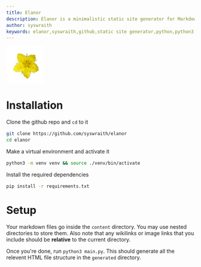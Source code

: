 ```yaml
---
title: Elanor
description: Elanor is a minimalistic static site generator for Markdown files. Written in Python.
author: syswraith
keywords: elanor,syswraith,github,static site generator,python,python3,classless,css,minimal,installation,setup
---
```


![Elanor icon](https://github.com/syswraith/elanor/blob/main/assets/icon.png?raw=true)


# Installation


Clone the github repo and `cd` to it
```sh
git clone https://github.com/syswraith/elanor
cd elanor
```
Make a virtual environment and activate it
```sh
python3 -m venv venv && source ./venv/bin/activate
```
Install the required dependencies
```sh
pip install -r requirements.txt
```


# Setup

Your markdown files go inside the `content` directory. You may use nested directories to store them. 
Also note that any wikilinks or image links that you include should be **relative** to the current directory.

Once you're done, run `python3 main.py`. This should generate all the relevent HTML file structure in the `generated` directory.
